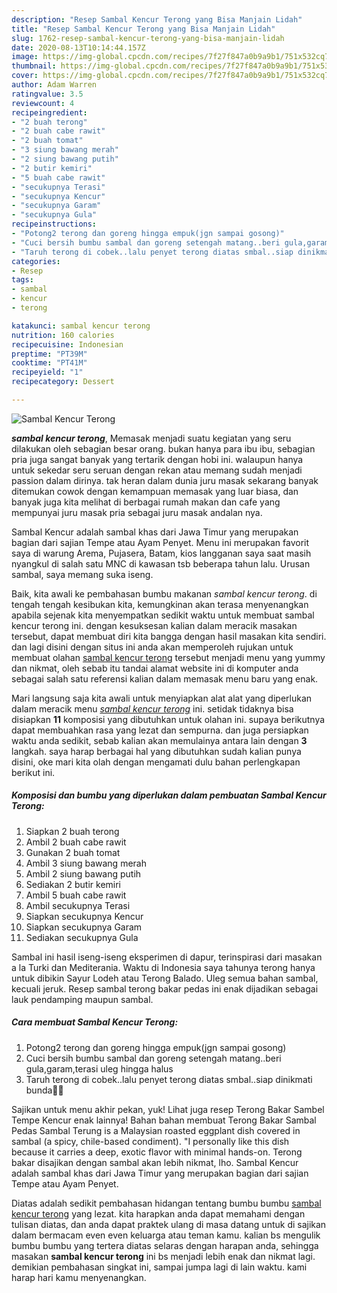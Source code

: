 ```yaml
---
description: "Resep Sambal Kencur Terong yang Bisa Manjain Lidah"
title: "Resep Sambal Kencur Terong yang Bisa Manjain Lidah"
slug: 1762-resep-sambal-kencur-terong-yang-bisa-manjain-lidah
date: 2020-08-13T10:14:44.157Z
image: https://img-global.cpcdn.com/recipes/7f27f847a0b9a9b1/751x532cq70/sambal-kencur-terong-foto-resep-utama.jpg
thumbnail: https://img-global.cpcdn.com/recipes/7f27f847a0b9a9b1/751x532cq70/sambal-kencur-terong-foto-resep-utama.jpg
cover: https://img-global.cpcdn.com/recipes/7f27f847a0b9a9b1/751x532cq70/sambal-kencur-terong-foto-resep-utama.jpg
author: Adam Warren
ratingvalue: 3.5
reviewcount: 4
recipeingredient:
- "2 buah terong"
- "2 buah cabe rawit"
- "2 buah tomat"
- "3 siung bawang merah"
- "2 siung bawang putih"
- "2 butir kemiri"
- "5 buah cabe rawit"
- "secukupnya Terasi"
- "secukupnya Kencur"
- "secukupnya Garam"
- "secukupnya Gula"
recipeinstructions:
- "Potong2 terong dan goreng hingga empuk(jgn sampai gosong)"
- "Cuci bersih bumbu sambal dan goreng setengah matang..beri gula,garam,terasi uleg hingga halus"
- "Taruh terong di cobek..lalu penyet terong diatas smbal..siap dinikmati bunda🥰🥰"
categories:
- Resep
tags:
- sambal
- kencur
- terong

katakunci: sambal kencur terong 
nutrition: 160 calories
recipecuisine: Indonesian
preptime: "PT39M"
cooktime: "PT41M"
recipeyield: "1"
recipecategory: Dessert

---
```



![Sambal Kencur Terong](https://img-global.cpcdn.com/recipes/7f27f847a0b9a9b1/751x532cq70/sambal-kencur-terong-foto-resep-utama.jpg)

<b><i>sambal kencur terong</i></b>, Memasak menjadi suatu kegiatan yang seru dilakukan oleh sebagian besar orang. bukan hanya para ibu ibu, sebagian pria juga sangat banyak yang tertarik dengan hobi ini. walaupun hanya untuk sekedar seru seruan dengan rekan atau memang sudah menjadi passion dalam dirinya. tak heran dalam dunia juru masak sekarang banyak ditemukan cowok dengan kemampuan memasak yang luar biasa, dan banyak juga kita melihat di berbagai rumah makan dan cafe yang mempunyai juru masak pria sebagai juru masak andalan nya.

Sambal Kencur adalah sambal khas dari Jawa Timur yang merupakan bagian dari sajian Tempe atau Ayam Penyet. Menu ini merupakan favorit saya di warung Arema, Pujasera, Batam, kios langganan saya saat masih nyangkul di salah satu MNC di kawasan tsb beberapa tahun lalu. Urusan sambal, saya memang suka iseng.

Baik, kita awali ke pembahasan bumbu makanan <i>sambal kencur terong</i>. di tengah tengah kesibukan kita, kemungkinan akan terasa menyenangkan apabila sejenak kita menyempatkan sedikit waktu untuk membuat sambal kencur terong ini. dengan kesuksesan kalian dalam meracik masakan tersebut, dapat membuat diri kita bangga dengan hasil masakan kita sendiri. dan lagi disini dengan situs ini anda akan memperoleh rujukan untuk membuat olahan <u>sambal kencur terong</u> tersebut menjadi menu yang yummy dan nikmat, oleh sebab itu tandai alamat website ini di komputer anda sebagai salah satu referensi kalian dalam memasak menu baru yang enak.


Mari langsung saja kita awali untuk menyiapkan alat alat yang diperlukan dalam meracik menu <u><i>sambal kencur terong</i></u> ini. setidak tidaknya bisa disiapkan <b>11</b> komposisi yang dibutuhkan untuk olahan ini. supaya berikutnya dapat membuahkan rasa yang lezat dan sempurna. dan juga persiapkan waktu anda sedikit, sebab kalian akan memulainya antara lain dengan <b>3</b> langkah. saya harap berbagai hal yang dibutuhkan sudah kalian punya disini, oke mari kita olah dengan mengamati dulu bahan perlengkapan berikut ini.

<!--inarticleads1-->

##### Komposisi dan bumbu yang diperlukan dalam pembuatan Sambal Kencur Terong:

1. Siapkan 2 buah terong
1. Ambil 2 buah cabe rawit
1. Gunakan 2 buah tomat
1. Ambil 3 siung bawang merah
1. Ambil 2 siung bawang putih
1. Sediakan 2 butir kemiri
1. Ambil 5 buah cabe rawit
1. Ambil secukupnya Terasi
1. Siapkan secukupnya Kencur
1. Siapkan secukupnya Garam
1. Sediakan secukupnya Gula


Sambal ini hasil iseng-iseng eksperimen di dapur, terinspirasi dari masakan a la Turki dan Mediterania. Waktu di Indonesia saya tahunya terong hanya untuk dibikin Sayur Lodeh atau Terong Balado. Uleg semua bahan sambal, kecuali jeruk. Resep sambal terong bakar pedas ini enak dijadikan sebagai lauk pendamping maupun sambal. 

<!--inarticleads2-->

##### Cara membuat Sambal Kencur Terong:

1. Potong2 terong dan goreng hingga empuk(jgn sampai gosong)
1. Cuci bersih bumbu sambal dan goreng setengah matang..beri gula,garam,terasi uleg hingga halus
1. Taruh terong di cobek..lalu penyet terong diatas smbal..siap dinikmati bunda🥰🥰


Sajikan untuk menu akhir pekan, yuk! Lihat juga resep Terong Bakar Sambel Tempe Kencur enak lainnya! Bahan bahan membuat Terong Bakar Sambal Pedas Sambal Terung is a Malaysian roasted eggplant dish covered in sambal (a spicy, chile-based condiment). &#34;I personally like this dish because it carries a deep, exotic flavor with minimal hands-on. Terong bakar disajikan dengan sambal akan lebih nikmat, lho. Sambal Kencur adalah sambal khas dari Jawa Timur yang merupakan bagian dari sajian Tempe atau Ayam Penyet. 

Diatas adalah sedikit pembahasan hidangan tentang bumbu bumbu <u>sambal kencur terong</u> yang lezat. kita harapkan anda dapat memahami dengan tulisan diatas, dan anda dapat praktek ulang di masa datang untuk di sajikan dalam bermacam even even keluarga atau teman kamu. kalian bs mengulik bumbu bumbu yang tertera diatas selaras dengan harapan anda, sehingga masakan <b>sambal kencur terong</b> ini bs menjadi lebih enak dan nikmat lagi. demikian pembahasan singkat ini, sampai jumpa lagi di lain waktu. kami harap hari kamu menyenangkan.
